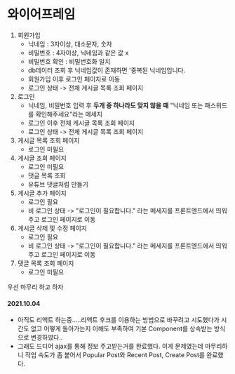 # 와이어프레임
1. 회원가입
   - 닉네임 : 3자이상, 대소문자, 숫자
   - 비밀번호 : 4자이상, 닉네임과 같은 값 x
   - 비밀번호 확인 : 비밀번호화 일치
   - db데이터 조회 후 닉네임값이 존재하면 '중복된 닉네임입니다.
   - 회원가입 이후 로그인 페이지로 이동
   - 로그인 상태 -> 전체 게시글 목록 조회 페이지
2. 로그인
   - 닉네임, 비밀번호 입력 후 **두개 중 하나라도 맞지 않을 때** "닉네임 또는 패스워드를 확인해주세요"라는 메세지
   - 로그인 이후 전체 게시글 목록 조회 페이지
   - 로그인 상태 -> 전체 게시글 목록 조회 페이지
3. 게시글 목록 조회 페이지
   - 로그인 미필요
4. 게시글 조회 페이지
   - 로그인 미필요
   - 댓글 목록 조회
   - 유튜브 댓글처럼 만들기
5. 게시글 추가 페이지
   - 로그인 필요
   - 비 로그인 상태 -> "로그인이 필요합니다." 라는 메세지를 프론트엔드에서 띄워주고 로그인 페이지로 이동
6. 게시글 삭제 및 수정 페이지
   - 로그인 필요
   - 비 로그인 상태 -> "로그인이 필요합니다." 라는 메세지를 프론트엔드에서 띄워주고 로그인 페이지로 이동
7. 댓글 목록 조회 페이지
   - 로그인 미필요

우선 마무리 하고 하자
   
#### 2021.10.04
- 아직도 리액트 하는중.....리액트 후크를 이용하는 방법으로 바꾸려고 시도했다가 시간도 없고 어떻게 돌아가는지 이해도 부족하여 기본 Component를 상속받는 방식으로 변경하였다..
- 그래도 드디어 ajax를 통해 정보 주고받는거를 완료했다. 이게 문제였는데 마무리하니 작업 속도가 좀 붙어서 Popular Post와 Recent Post, Create Post를 완료했다.